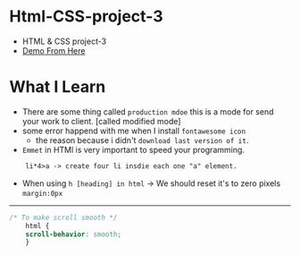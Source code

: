 # Html-CSS-project-3
- HTML &amp; CSS project-3
- [Demo From Here](https://mohamedyousef-project-3.netlify.app/)
# What I Learn
- There are some thing called `production mdoe` this is a mode for send your work to client. [called modified mode]
- some error happend with me when I install `fontawesome icon`
    - the reason because i didn't `download last version of it`.
- `Emmet` in HTMl is very important to speed your programming.
```html
    li*4>a -> create four li insdie each one "a" element.
```
- When using `h [heading] in html` -> We should reset it's to zero pixels `margin:0px`  

---
```css
/* To make scroll smooth */
    html {
    scroll-behavior: smooth;
    }
```
